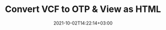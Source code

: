 ---
############################# Static ############################
layout: "autogen"
date: 2021-10-02T14:22:14+03:00
draft: false
path: "total/net/conversion/vcf-to-otp/"

############################# Head ############################
head_title: "Convert VCF to OTP in C# VB.NET & View as HTML"
head_description: "Code example to convert VCF to OTP and 100+ other file formats in .NET (C#, VB.NET, ASP.NET & .NET Core) applications. Display the Converted OTP document as HTML viewer."

############################# Header ############################
title: "Convert VCF to OTP & View as HTML"
description: "Programmatically convert VCF to OTP in .NET applications using flexible options to customize the resultant document. Convert the complete document or specific pages based on page numbers or selective page ranges using the .NET document conversion library."

############################# SubMenu ############################
submenu:
    enable: false

############################# Content ############################
content:
    enable: true
    block:
    - title_left: "VCF to OTP Conversion in C# .NET"
      content_left: |
          VCF to OTP file conversion using C#. Add watermark and view the converted document as HTML without using any external software.

          -   Create **Converter** object to convert VCF document
          -   Set the convert options for OTP format
          -   Call **Convert** method of **Converter** class instance for conversion to OTP
          -   Set options for HTML viewer
          -   Create **Viewer** object to view converted OTP as HTML
          
      title_right: "Convert Whole Document or Specific Pages"
      content_right: |
          You require `GroupDocs.Conversion` & `GroupDocs.Viewer` namespaces to convert between a wide range of popular document types such as PDF, Microsoft Word, Excel, PowerPoint, Project, Outlook, HTML, diagrams and image file formats. Explore other [.NET APIs for Office documents](https://products.conholdate.com/total/net/) as offered by Conholdate.Total.
          
          Get the respective assembly files from the [downloads](https://downloads.conholdate.com/total/net) or fetch the whole package from [Nuget](https://www.nuget.org/packages/Conholdate.Total/) to add 'Conholdate.Total` directly in your workspace.
          
      code: |
          ```cs {linenos=false}
          // Convert VCF to OTP using GroupDocs.Conversion API
          // Create Converter object to convert VCF document
          using (Converter converter = new Converter("input.vcf"))
          {
              // set the convert options for OTP format
              var convertOptions = converter.GetPossibleConversions()["otp"].ConvertOptions;

              // convert to OTP format
              converter.Convert("output.otp", convertOptions);
          }

          // Set options for HTML viewer
          HtmlViewOptions viewOptions = HtmlViewOptions.ForEmbeddedResources("output{0}.html");

          // Create Viewer object to view converted OTP as HTML
          using (Viewer viewer = new Viewer("output.otp"))
          {
              viewer.View(viewOptions);
          }
          ```
    - title_left: "Add Watermark to Converted OTP in C#"
      content_left: |
          Accurately convert documents (VCF to OTP) exactly as the original file and apply text or image watermarks to the converted document pages using C# .NET.

          -   Create **Converter** object to convert VCF document
          -   Create new instance of **WatermarkOptions** class
          -   Specify watermark properties (color, width, text, image etc)
          -   Instantiate the proper **ConvertOptions** class
          -   Set **Watermark** property of the **ConvertOptions** instance
          -   Call **Convert** method of **Converter** class instance for conversion to OTP
        
      title_right: "Source Document Information Extraction"
      content_right: |
          The documents information extraction feature not only allows getting the basic information about the source document file but it also supports extracting some valuable file-format specific information such as project start and end dates of a Microsoft Project file, any printing restrictions on a PDF document, list of folders enclosed in an Outlook data file etc. 

          Convert popular document file formats on different operating systems such as Windows, Linux or macOS while using platforms such as Windows Azure, Mono and Xamarin.
          
      code: |
          ```cs {linenos=false}
          // Create Converter object to convert VCF document
          using (Converter converter = new Converter("input.vcf"))
          {
              // Create new instance of WatermarkOptions class
              WatermarkOptions watermark = new WatermarkOptions
              {
                  Text = "Sample watermark",
                  Color = Color.Red,
                  Width = 100,
                  Height = 100,
                  Background = true
              };

              // Instantiate the proper ConvertOptions class
              PdfConvertOptions options = new PdfConvertOptions
              {
                  Watermark = watermark
              };

              // convert to OTP format
              converter.Convert("output.otp", options);
          }
          ```
############################# About Formats ############################
about_formats:
    enable: false
############################# More Formats ############################
more_formats:
    enable: true
    auto: false
    other_out_formats: PDF DOCX DOT DOTX DOTM TXT RTF HTML MHTML XLS XLSX XLSM XLT XLTX XLTM CSV DIF PPT PPTX PPS PPSX POT POTX POTM ODT OTT OTP ODP ODS EMZ WMZ SVGZ TEX DCM WMF BMP PNG GIF JPEG TIFF
############################# Back to top ###############################
back_to_top:
  enable: true
---